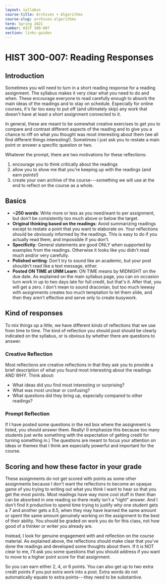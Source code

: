 ```yaml
---
layout: syllabus
course-title: Archives + Algorithms
course-slug: archives-algorithms
term: Spring 2021
number: HIST 300-007
section: links-guides
---
```


# HIST 300-007: Reading Responses

## Introduction
Sometimes you will need to turn in a short reading response for a reading assignment. The syllabus makes it very clear what you need to do and when. These encourage everyone to read carefully enough to absorb the main ideas of the readings and to stay on schedule. Especially for online courses, it's far too easy to put off (and ultimately skip) any work that doesn't have at least a short assignment connected to it.

In general, these are meant to be somewhat creative exercises to get you to compare and contrast different aspects of the reading and to give you a chance to riff on what you thought was most interesting about them (we all find different things interesting!). Sometimes I just ask you to restate a main point or answer a specific question or two.

Whatever the prompt, there are two motivations for these reflections:
1) encourage you to think critically about the readings
2) allow you to show me that you're keeping up with the readings (and earn points!)
3) create your own archive of the course---something we will use at the end to reflect on the course as a whole.

## Basics
- **~250 words**: Write more or less as you need/want to per assignment, but don't be consistently too much above or below the target.
- **Original thinking based on the readings**: Avoid summarizing readings except to restate a point that you want to elaborate on. Your reflections should be obviously informed by the readings. This is easy to do if you actually read them, and impossible if you don't.
- **Specificity**: General statements are good ONLY when supported by examples from the readings. Otherwise it looks like you didn't read much and/or very carefully.
- **Polished writing**: Don't try to sound like an academic, but your post shouldn't read like a text message, either.
- **Posted ON TIME at UNM Learn**: ON TIME means by MIDNIGHT on the due date. As explained on the main syllabus page, you can on occasion turn work in up to two days late for full credit, but that's it. After that, you will get a zero. I don't mean to sound draconian, but too much leeway with assignments creates too much temptation to let them slide, and then they aren't effective and serve only to create busywork.

## Kind of responses
To mix things up a little, we have different _kinds_ of reflections that we use from time to time. The kind of reflection you should post should be clearly indicated on the syllabus, or is obvious by whether there are questions to answer.

### Creative Reflection
Most reflections are creative reflections in that they ask you to provide a brief description of what you found most interesting about the readings AND WHY. Think about:
- What ideas did you find most interesting or surprising?
- What was most unclear or confusing?
- What questions did they bring up, especially compared to other readings?

### Prompt Reflection
If I have posted some questions in the red box where the assignment is listed, you should answer them. Really! (I emphasize this because too many students just write something with the expectation of getting credit for turning something in.) The questions are meant to focus your attention on ideas or themes that I think are especially powerful and important for the course.



## Scoring and how these factor in your grade
These assignments do not get scored with points as some other assignments because I don't want the reflections to become an opaque game of you trying to writing out what you think I want to hear so that you get the most points. Most readings have way more cool stuff in them than can be absorbed in one reading so there really isn't a "right" answer. And I don't find it productive to spend time trying to justify why one student gets a 7 and another gets a 8.5, when they may have learned the same amount or spent the same amount genuinely working on the assignment to the best of their ability. You should be graded on work you do for this class, not how good of a thinker or writer you already are.

Instead, I look for genuine engagement with and reflection on the course material. As explained above, the reflections should make clear that you've done the readings and developed some thoughts about them. If it is NOT clear to me, I'll ask you some questions that you should address if you want to move to a higher point score for that assignment.

So you can earn either 2, 4, or 6 points. You can also get up to two extra credit points if you put extra work into a post. Extra words do not automatically equate to extra points---they need to be substantive.
